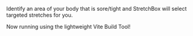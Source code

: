 Identify an area of your body that is sore/tight and StretchBox will select targeted stretches for you.

Now running using the lightweight Vite Build Tool!
